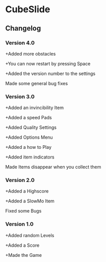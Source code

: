 # CubeSlide
## Changelog
### Version 4.0
+Added more obstacles

+You can now restart by pressing Space

+Added the version number to the settings

Made some general bug fixes

### Version 3.0
+Added an invincibility Item

+Added a speed Pads

+Added Quality Settings

+Added Options Menu

+Added a how to Play

+Added item indicators

Made Items disappear when you collect them

### Version 2.0
+Added a Highscore

+Added a SlowMo Item

Fixed some Bugs

### Version 1.0
+Added random Levels

+Added a Score

+Made the Game

